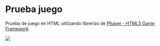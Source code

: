 # Prueba juego
Prueba de juego en HTML utilizando librerías de [Phaser - HTML5 Game Framework](https://phaser.io/)

![](https://github.com/DarwinGonzalez/prueba_juego/blob/master/img/test.gif?raw=true)
